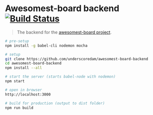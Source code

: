 # Awesomest-board backend [![Build Status](https://travis-ci.org/underscoredam/awesomest-board-backend.svg?branch=master)](https://travis-ci.org/underscoredam/awesomest-board-backend)

> The backend for the [awesomest-board project](https://github.com/underscoredam/awesomest-board).


```bash
# pre-setup
npm install -g babel-cli nodemon mocha

# setup
git clone https://github.com/underscoredam/awesomest-board-backend
cd awesomest-board-backend
npm install --all

# start the server (starts babel-node with nodemon)
npm start 

# open in browser
http://localhost:3000

# build for production (output to dist folder)
npm run build

```

